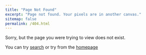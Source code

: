 ```yaml
---
title: "Page Not Found"
excerpt: "Page not found. Your pixels are in another canvas."
sitemap: false
permalink: /404.html
---
```


Sorry, but the page you were trying to view does not exist.

You can try [search]({{site.baseurl}}/search/) or try from the [homepage]({{site.baseurl}})


